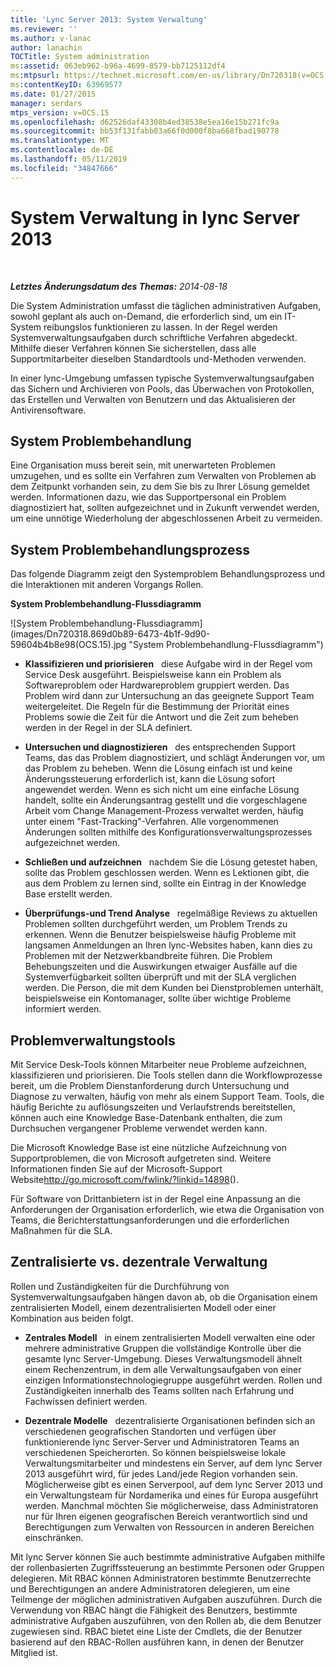 ```yaml
---
title: 'Lync Server 2013: System Verwaltung'
ms.reviewer: ''
ms.author: v-lanac
author: lanachin
TOCTitle: System administration
ms:assetid: 063eb962-b96a-4699-8579-bb7125112df4
ms:mtpsurl: https://technet.microsoft.com/en-us/library/Dn720318(v=OCS.15)
ms:contentKeyID: 63969577
ms.date: 01/27/2015
manager: serdars
mtps_version: v=OCS.15
ms.openlocfilehash: d62526daf43308b4ed38538e5ea16e15b271fc9a
ms.sourcegitcommit: bb53f131fabb03a66f0d000f8ba668fbad190778
ms.translationtype: MT
ms.contentlocale: de-DE
ms.lasthandoff: 05/11/2019
ms.locfileid: "34847666"
---
```

<div data-xmlns="http://www.w3.org/1999/xhtml">

<div class="topic" data-xmlns="http://www.w3.org/1999/xhtml" data-msxsl="urn:schemas-microsoft-com:xslt" data-cs="http://msdn.microsoft.com/en-us/">

<div data-asp="http://msdn2.microsoft.com/asp">

# <a name="system-administration-in-lync-server-2013"></a>System Verwaltung in lync Server 2013

</div>

<div id="mainSection">

<div id="mainBody">

<span> </span>

_**Letztes Änderungsdatum des Themas:** 2014-08-18_

Die System Administration umfasst die täglichen administrativen Aufgaben, sowohl geplant als auch on-Demand, die erforderlich sind, um ein IT-System reibungslos funktionieren zu lassen. In der Regel werden Systemverwaltungsaufgaben durch schriftliche Verfahren abgedeckt. Mithilfe dieser Verfahren können Sie sicherstellen, dass alle Supportmitarbeiter dieselben Standardtools und-Methoden verwenden.

In einer lync-Umgebung umfassen typische Systemverwaltungsaufgaben das Sichern und Archivieren von Pools, das Überwachen von Protokollen, das Erstellen und Verwalten von Benutzern und das Aktualisieren der Antivirensoftware.

<div>

## <a name="system-troubleshooting"></a>System Problembehandlung

Eine Organisation muss bereit sein, mit unerwarteten Problemen umzugehen, und es sollte ein Verfahren zum Verwalten von Problemen ab dem Zeitpunkt vorhanden sein, zu dem Sie bis zu Ihrer Lösung gemeldet werden. Informationen dazu, wie das Supportpersonal ein Problem diagnostiziert hat, sollten aufgezeichnet und in Zukunft verwendet werden, um eine unnötige Wiederholung der abgeschlossenen Arbeit zu vermeiden.

</div>

<div>

## <a name="system-troubleshooting-process"></a>System Problembehandlungsprozess

Das folgende Diagramm zeigt den Systemproblem Behandlungsprozess und die Interaktionen mit anderen Vorgangs Rollen.

**System Problembehandlung-Flussdiagramm**

![System Problembehandlung-Flussdiagramm] (images/Dn720318.869d0b89-6473-4b1f-9d90-59604b4b8e98(OCS.15).jpg "System Problembehandlung-Flussdiagramm")

  - **Klassifizieren und priorisieren**   diese Aufgabe wird in der Regel vom Service Desk ausgeführt. Beispielsweise kann ein Problem als Softwareproblem oder Hardwareproblem gruppiert werden. Das Problem wird dann zur Untersuchung an das geeignete Support Team weitergeleitet. Die Regeln für die Bestimmung der Priorität eines Problems sowie die Zeit für die Antwort und die Zeit zum beheben werden in der Regel in der SLA definiert.

  - **Untersuchen und diagnostizieren**   des entsprechenden Support Teams, das das Problem diagnostiziert, und schlägt Änderungen vor, um das Problem zu beheben. Wenn die Lösung einfach ist und keine Änderungssteuerung erforderlich ist, kann die Lösung sofort angewendet werden. Wenn es sich nicht um eine einfache Lösung handelt, sollte ein Änderungsantrag gestellt und die vorgeschlagene Arbeit vom Change Management-Prozess verwaltet werden, häufig unter einem "Fast-Tracking"-Verfahren. Alle vorgenommenen Änderungen sollten mithilfe des Konfigurationsverwaltungsprozesses aufgezeichnet werden.

  - **Schließen und aufzeichnen**   nachdem Sie die Lösung getestet haben, sollte das Problem geschlossen werden. Wenn es Lektionen gibt, die aus dem Problem zu lernen sind, sollte ein Eintrag in der Knowledge Base erstellt werden.

  - **Überprüfungs-und Trend Analyse**   regelmäßige Reviews zu aktuellen Problemen sollten durchgeführt werden, um Problem Trends zu erkennen. Wenn die Benutzer beispielsweise häufig Probleme mit langsamen Anmeldungen an Ihren lync-Websites haben, kann dies zu Problemen mit der Netzwerkbandbreite führen. Die Problem Behebungszeiten und die Auswirkungen etwaiger Ausfälle auf die Systemverfügbarkeit sollten überprüft und mit der SLA verglichen werden. Die Person, die mit dem Kunden bei Dienstproblemen unterhält, beispielsweise ein Kontomanager, sollte über wichtige Probleme informiert werden.

</div>

<div>

## <a name="issue-management-tools"></a>Problemverwaltungstools

Mit Service Desk-Tools können Mitarbeiter neue Probleme aufzeichnen, klassifizieren und priorisieren. Die Tools stellen dann die Workflowprozesse bereit, um die Problem Dienstanforderung durch Untersuchung und Diagnose zu verwalten, häufig von mehr als einem Support Team. Tools, die häufig Berichte zu auflösungszeiten und Verlaufstrends bereitstellen, können auch eine Knowledge Base-Datenbank enthalten, die zum Durchsuchen vergangener Probleme verwendet werden kann.

Die Microsoft Knowledge Base ist eine nützliche Aufzeichnung von Supportproblemen, die von Microsoft aufgetreten sind. Weitere Informationen finden Sie auf der Microsoft-Support Website<http://go.microsoft.com/fwlink/?linkid=14898>().

Für Software von Drittanbietern ist in der Regel eine Anpassung an die Anforderungen der Organisation erforderlich, wie etwa die Organisation von Teams, die Berichterstattungsanforderungen und die erforderlichen Maßnahmen für die SLA.

</div>

<div>

## <a name="centralized-vs-decentralized-administration"></a>Zentralisierte vs. dezentrale Verwaltung

Rollen und Zuständigkeiten für die Durchführung von Systemverwaltungsaufgaben hängen davon ab, ob die Organisation einem zentralisierten Modell, einem dezentralisierten Modell oder einer Kombination aus beiden folgt.

  - **Zentrales Modell**   in einem zentralisierten Modell verwalten eine oder mehrere administrative Gruppen die vollständige Kontrolle über die gesamte lync Server-Umgebung. Dieses Verwaltungsmodell ähnelt einem Rechenzentrum, in dem alle Verwaltungsaufgaben von einer einzigen Informationstechnologiegruppe ausgeführt werden. Rollen und Zuständigkeiten innerhalb des Teams sollten nach Erfahrung und Fachwissen definiert werden.

  - **Dezentrale Modelle**   dezentralisierte Organisationen befinden sich an verschiedenen geografischen Standorten und verfügen über funktionierende lync Server-Server und Administratoren Teams an verschiedenen Speicherorten. So können beispielsweise lokale Verwaltungsmitarbeiter und mindestens ein Server, auf dem lync Server 2013 ausgeführt wird, für jedes Land/jede Region vorhanden sein. Möglicherweise gibt es einen Serverpool, auf dem lync Server 2013 und ein Verwaltungsteam für Nordamerika und eines für Europa ausgeführt werden. Manchmal möchten Sie möglicherweise, dass Administratoren nur für Ihren eigenen geografischen Bereich verantwortlich sind und Berechtigungen zum Verwalten von Ressourcen in anderen Bereichen einschränken.

Mit lync Server können Sie auch bestimmte administrative Aufgaben mithilfe der rollenbasierten Zugriffssteuerung an bestimmte Personen oder Gruppen delegieren. Mit RBAC können Administratoren bestimmte Benutzerrechte und Berechtigungen an andere Administratoren delegieren, um eine Teilmenge der möglichen administrativen Aufgaben auszuführen. Durch die Verwendung von RBAC hängt die Fähigkeit des Benutzers, bestimmte administrative Aufgaben auszuführen, von den Rollen ab, die dem Benutzer zugewiesen sind. RBAC bietet eine Liste der Cmdlets, die der Benutzer basierend auf den RBAC-Rollen ausführen kann, in denen der Benutzer Mitglied ist.

</div>

</div>

<span> </span>

</div>

</div>

</div>

